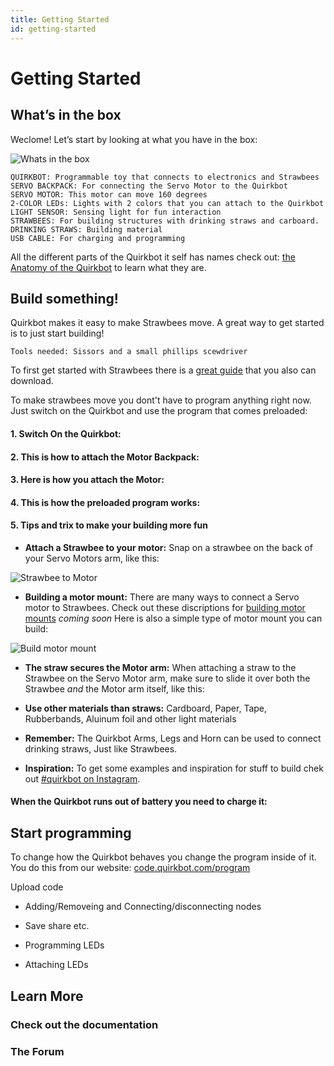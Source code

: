 ```yaml
---
title: Getting Started
id: getting-started
---
```


# Getting Started

## What’s in the box
Weclome! Let’s start by looking at what you have in the box:

![Whats in the box]   

    QUIRKBOT: Programmable toy that connects to electronics and Strawbees
    SERVO BACKPACK: For connecting the Servo Motor to the Quirkbot
    SERVO MOTOR: This motor can move 160 degrees
    2-COLOR LEDs: Lights with 2 colors that you can attach to the Quirkbot
    LIGHT SENSOR: Sensing light for fun interaction
    STRAWBEES: For building structures with drinking straws and carboard.
    DRINKING STRAWS: Building material
    USB CABLE: For charging and programming

All the different parts of the Quirkbot it self has names check out: [the Anatomy of the Quirkbot](https://github.com/kristoferhagbard/QbDoc/blob/master/Hardware/Quirkbot_anatomy.pdf) to learn what they are.


## Build something!

Quirkbot makes it easy to make Strawbees move. A great way to get started is to just start building!

    Tools needed: Sissors and a small phillips scewdriver

To first get started with Strawbees there is a [great guide](http://www.strawbees.com/wp-content/uploads/2015/11/booklet_a4_small.pdf) that you also can download.

To make strawbees move you dont't have to program anything right now. Just switch on the Quirkbot and use the program that comes preloaded:

#### 1. Switch On the Quirkbot:

<google-youtube video-id="GkSwaykm1vs" fluid></google-youtube>


#### 2. This is how to attach the Motor Backpack:

<google-youtube video-id="XO3nd1q9Yx4" fluid></google-youtube>


#### 3. Here is how you attach the Motor:

<google-youtube video-id="wWDKuAK6-ok" fluid></google-youtube>


#### 4. This is how the preloaded program works:

<google-youtube video-id="4HHj5UaTJuU" fluid></google-youtube>


#### 5. Tips and trix to make your building more fun

- **Attach a Strawbee to your motor:** Snap on a strawbee on the back of your Servo Motors arm, like this:

![Strawbee to Motor]

- **Building a motor mount:** There are many ways to connect a Servo motor to Strawbees. Check out these discriptions for [building motor mounts]() *coming soon* Here is also a simple type of motor mount you can build:

![Build motor mount]

- **The straw secures the Motor arm:** When attaching a straw to the Strawbee on the Servo Motor arm, make sure to slide it over both the Strawbee *and* the Motor arm itself, like this:

- **Use other materials than straws:** Cardboard, Paper, Tape, Rubberbands, Aluinum foil and other light materials

- **Remember:** The Quirkbot Arms, Legs and Horn can be used to connect drinking straws, Just like Strawbees.

- **Inspiration:** To get some examples and inspiration for stuff to build chek out [#quirkbot on Instagram](https://www.instagram.com/explore/tags/quirkbot/).

#### When the Quirkbot runs out of battery you need to charge it:

<google-youtube video-id="DyBdUnRJQzo" fluid></google-youtube>

## Start programming


To change how the Quirkbot behaves you change the program inside of it. You do this from our website: [code.quirkbot.com/program](http://code.quirkbot.com/program/)

Upload code

<google-youtube video-id="Wz-Hy0kfnHo" fluid></google-youtube>

* Adding/Removeing and Connecting/disconnecting nodes

* Save share etc.

* Programming LEDs

* Attaching LEDs




## Learn More

### Check out the documentation

### The Forum



[Strawbee to Motor]: {{r_base_url}}/content-assets/documentation/getting-started/strawbee_to_motor.png
[Whats in the box]: {{r_base_url}}/content-assets/documentation/getting-started/whats_in_the_box.png
[Build motor mount]: {{r_base_url}}/content-assets/documentation/getting-started/build_motor_mount.png
